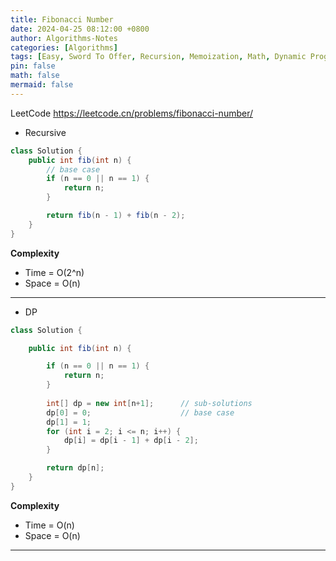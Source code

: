 ```yaml
---
title: Fibonacci Number
date: 2024-04-25 08:12:00 +0800
author: Algorithms-Notes
categories: [Algorithms]
tags: [Easy, Sword To Offer, Recursion, Memoization, Math, Dynamic Programming]
pin: false
math: false
mermaid: false
---
```


LeetCode <https://leetcode.cn/problems/fibonacci-number/>

* Recursive

```java
class Solution {
    public int fib(int n) {
        // base case
        if (n == 0 || n == 1) {
            return n;
        }

        return fib(n - 1) + fib(n - 2);
    }
}
```

**Complexity**

* Time = O(2^n) 
* Space = O(n) 

---

* DP

```java
class Solution {

    public int fib(int n) {

        if (n == 0 || n == 1) {
            return n;
        }
        
        int[] dp = new int[n+1];      // sub-solutions
        dp[0] = 0;                    // base case
        dp[1] = 1;
        for (int i = 2; i <= n; i++) {
            dp[i] = dp[i - 1] + dp[i - 2];             
        }

        return dp[n];
    }
}
```

**Complexity**

* Time = O(n) 
* Space = O(n) 

---